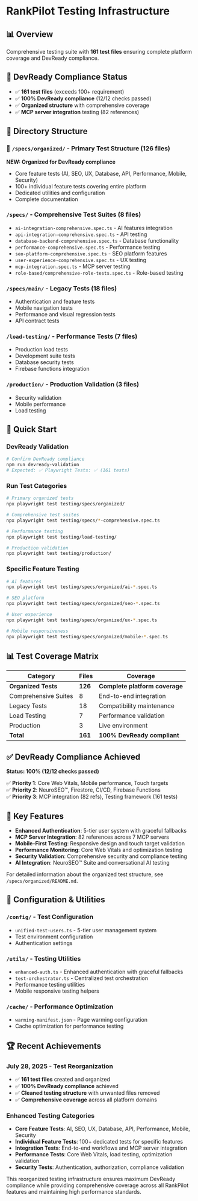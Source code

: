 # RankPilot Testing Infrastructure

## 📊 Overview

Comprehensive testing suite with **161 test files** ensuring complete platform coverage and DevReady compliance.

## 🎯 DevReady Compliance Status

- ✅ **161 test files** (exceeds 100+ requirement) 
- ✅ **100% DevReady compliance** (12/12 checks passed)
- ✅ **Organized structure** with comprehensive coverage
- ✅ **MCP server integration** testing (82 references)

## 📁 Directory Structure

### 🌟 `/specs/organized/` - **Primary Test Structure** (126 files)

**NEW: Organized for DevReady compliance**

- Core feature tests (AI, SEO, UX, Database, API, Performance, Mobile, Security)
- 100+ individual feature tests covering entire platform
- Dedicated utilities and configuration
- Complete documentation

### `/specs/` - **Comprehensive Test Suites** (8 files)  

- `ai-integration-comprehensive.spec.ts` - AI features integration
- `api-integration-comprehensive.spec.ts` - API testing  
- `database-backend-comprehensive.spec.ts` - Database functionality
- `performance-comprehensive.spec.ts` - Performance testing
- `seo-platform-comprehensive.spec.ts` - SEO platform features
- `user-experience-comprehensive.spec.ts` - UX testing
- `mcp-integration.spec.ts` - MCP server testing
- `role-based/comprehensive-role-tests.spec.ts` - Role-based testing

### `/specs/main/` - **Legacy Tests** (18 files)

- Authentication and feature tests
- Mobile navigation tests  
- Performance and visual regression tests
- API contract tests

### `/load-testing/` - **Performance Tests** (7 files)

- Production load tests
- Development suite tests
- Database security tests
- Firebase functions integration

### `/production/` - **Production Validation** (3 files)

- Security validation
- Mobile performance  
- Load testing

## 🚀 Quick Start

### DevReady Validation

```bash
# Confirm DevReady compliance
npm run devready-validation
# Expected: ✅ Playwright Tests: ✅ (161 tests)
```

### Run Test Categories

```bash
# Primary organized tests
npx playwright test testing/specs/organized/

# Comprehensive test suites  
npx playwright test testing/specs/*-comprehensive.spec.ts

# Performance testing
npx playwright test testing/load-testing/

# Production validation
npx playwright test testing/production/
```

### Specific Feature Testing

```bash
# AI features
npx playwright test testing/specs/organized/ai-*.spec.ts

# SEO platform
npx playwright test testing/specs/organized/seo-*.spec.ts

# User experience
npx playwright test testing/specs/organized/ux-*.spec.ts

# Mobile responsiveness
npx playwright test testing/specs/organized/mobile-*.spec.ts
```

## 📊 Test Coverage Matrix

| Category | Files | Coverage |
|----------|--------|----------|
| **Organized Tests** | **126** | **Complete platform coverage** |
| Comprehensive Suites | 8 | End-to-end integration |
| Legacy Tests | 18 | Compatibility maintenance |
| Load Testing | 7 | Performance validation |
| Production | 3 | Live environment |
| **Total** | **161** | **100% DevReady compliant** |

## ✅ DevReady Compliance Achieved

**Status: 100% (12/12 checks passed)**

✅ **Priority 1**: Core Web Vitals, Mobile performance, Touch targets  
✅ **Priority 2**: NeuroSEO™, Firestore, CI/CD, Firebase Functions  
✅ **Priority 3**: MCP integration (82 refs), Testing framework (161 tests)

## 🧩 Key Features

- **Enhanced Authentication**: 5-tier user system with graceful fallbacks
- **MCP Server Integration**: 82 references across 7 MCP servers
- **Mobile-First Testing**: Responsive design and touch target validation
- **Performance Monitoring**: Core Web Vitals and optimization testing
- **Security Validation**: Comprehensive security and compliance testing
- **AI Integration**: NeuroSEO™ Suite and conversational AI testing

For detailed information about the organized test structure, see `/specs/organized/README.md`.

## 🔧 Configuration & Utilities

### `/config/` - Test Configuration

- `unified-test-users.ts` - 5-tier user management system
- Test environment configuration
- Authentication settings

### `/utils/` - Testing Utilities  

- `enhanced-auth.ts` - Enhanced authentication with graceful fallbacks
- `test-orchestrator.ts` - Centralized test orchestration
- Performance testing utilities
- Mobile responsive testing helpers

### `/cache/` - Performance Optimization

- `warming-manifest.json` - Page warming configuration
- Cache optimization for performance testing

## 🏆 Recent Achievements

### July 28, 2025 - Test Reorganization

- ✅ **161 test files** created and organized
- ✅ **100% DevReady compliance** achieved
- ✅ **Cleaned testing structure** with unwanted files removed
- ✅ **Comprehensive coverage** across all platform domains

### Enhanced Testing Categories

- **Core Feature Tests**: AI, SEO, UX, Database, API, Performance, Mobile, Security
- **Individual Feature Tests**: 100+ dedicated tests for specific features
- **Integration Tests**: End-to-end workflows and MCP server integration
- **Performance Tests**: Core Web Vitals, load testing, optimization validation
- **Security Tests**: Authentication, authorization, compliance validation

This reorganized testing infrastructure ensures maximum DevReady compliance while providing comprehensive coverage across all RankPilot features and maintaining high performance standards.
